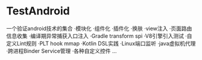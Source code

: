 # TestAndroid
一个验证android技术的集合
·模块化
·组件化
·插件化
·换肤
·view注入
·页面路由信息收集
·编译期异常捕获入口注入
·Gradle transform spi
·V8引擎引入测试
·自定义Lint规则
·PLT hook mmap
·Kotlin DSL实践
·Linux端口监听
·java虚拟机代理
·跨进程Binder Service管理
·各种自定义控件
...
